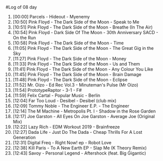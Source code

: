 #Log of 08 day

1. [00:00] Parcels - Hideout - Myenemy
1. [10:50] Pink Floyd - The Dark Side of the Moon - Speak to Me
1. [10:51] Pink Floyd - The Dark Side of the Moon - Breathe (In The Air)
1. [10:54] Pink Floyd - Dark Side Of The Moon - 30th Anniversary SACD - On the Run
1. [10:58] Pink Floyd - The Dark Side of the Moon - Time
1. [11:05] Pink Floyd - The Dark Side of the Moon - The Great Gig in the Sky
1. [11:27] Pink Floyd - The Dark Side of the Moon - Money
1. [11:33] Pink Floyd - The Dark Side of the Moon - Us and Them
1. [11:41] Pink Floyd - The Dark Side of the Moon - Any Colour You Like
1. [11:45] Pink Floyd - The Dark Side of the Moon - Brain Damage
1. [11:48] Pink Floyd - The Dark Side of the Moon - Eclipse
1. [11:52] Mr. Oizo - Ed Rec Vol.3 - Minuteman's Pulse (Mr Oizo)
1. [11:54] PrototypeRaptor - 3-1 - F#
1. [11:59] Felix Cartal - Popular Music - Berlin
1. [12:04] Far Too Loud - Desibel - Desibel (club mix)
1. [12:09] Tommy Noble - The Engineer E.P. - The Engineer
1. [12:14] The M Machine - Metropolis Pt. I - Shadow in the Rose Garden
1. [12:17] Joe Garston - All Eyes On Joe Garston - Average Joe (Original Mix)
1. [12:22] Lazy Rich - EDM Workout 2019 - Brainfreeze
1. [12:27] Dada Life - Just Do The Dada - Cheap Thrills For A Lost Generation
1. [12:31] Digital Freq - Right Now! ep - Robot Love
1. [12:38] Kill Paris - To A New Earth EP - Slap Me (K Theory Remix)
1. [12:43] Savoy - Personal Legend - Aftershock (feat. Big Gigantic)
